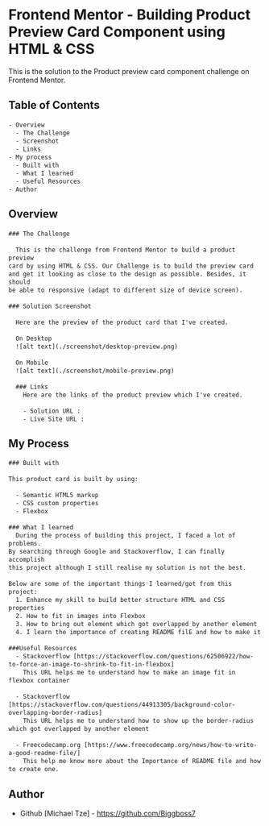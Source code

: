 # Frontend Mentor - Building Product Preview Card Component using HTML & CSS

This is the solution to the Product preview card component challenge on Frontend Mentor.

## Table of Contents

    - Overview
      - The Challenge
      - Screenshot
      - Links
    - My process
      - Built with
      - What I learned
      - Useful Resources
    - Author

## Overview

	### The Challenge

	  This is the challenge from Frontend Mentor to build a product preview
	card by using HTML & CSS. Our Challenge is to build the preview card
	and get it looking as close to the design as possible. Besides, it should
	be able to responsive (adapt to different size of device screen).

	### Solution Screenshot
	  
	  Here are the preview of the product card that I've created.

	  On Desktop
	  ![alt text](./screenshot/desktop-preview.png)

	  On Mobile
	  ![alt text](./screenshot/mobile-preview.png)

	  ### Links
	    Here are the links of the product preview which I've created.
	  
	    - Solution URL :
	    - Live Site URL :

## My Process

	### Built with
	
	This product card is built by using:
	
	  - Semantic HTML5 markup
	  - CSS custom properties
	  - Flexbox

	### What I learned
	  During the process of building this project, I faced a lot of problems.
	By searching through Google and Stackoverflow, I can finally accomplish
	this project although I still realise my solution is not the best.

	Below are some of the important things I learned/got from this project:
	  1. Enhance my skill to build better structure HTML and CSS properties
	  2. How to fit in images into Flexbox
	  3. How to bring out element which got overlapped by another element
	  4. I learn the importance of creating README filE and how to make it

	###Useful Resources
	  - Stackoverflow [https://stackoverflow.com/questions/62506922/how-to-force-an-image-to-shrink-to-fit-in-flexbox]
		This URL helps me to understand how to make an image fit in flexbox container

	  - Stackoverflow [https://stackoverflow.com/questions/44913305/background-color-overlapping-border-radius]
		This URL helps me to understand how to show up the border-radius which got overlapped by another element

	  - Freecodecamp.org [https://www.freecodecamp.org/news/how-to-write-a-good-readme-file/]
		This help me know more about the Importance of README file and how to create one.

## Author

  - Github [Michael Tze] - https://github.com/Biggboss7

